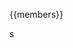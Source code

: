 {{members}}

<script>
export default {
    data: () => ({
        members: []
    }),
    async created() {
        let response = await fetch('https://api.github.com/orgs/inexorgame/members')
        this.members = await response.json()
    }
}
</script>

s